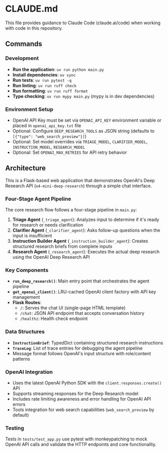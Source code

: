 # CLAUDE.md

This file provides guidance to Claude Code (claude.ai/code) when working with code in this repository.

## Commands

### Development
- **Run the application**: `uv run python main.py`
- **Install dependencies**: `uv sync`
- **Run tests**: `uv run pytest -q`
- **Run linting**: `uv run ruff check`
- **Run formatting**: `uv run ruff format`
- **Type checking**: `uv run mypy main.py` (mypy is in dev dependencies)

### Environment Setup
- OpenAI API Key must be set via `OPENAI_API_KEY` environment variable or placed in `openai_api_key.txt` file
- Optional: Configure `DEEP_RESEARCH_TOOLS` as JSON string (defaults to `[{"type": "web_search_preview"}]`)
- Optional: Set model overrides via `TRIAGE_MODEL`, `CLARIFIER_MODEL`, `INSTRUCTION_MODEL`, `RESEARCH_MODEL`
- Optional: Set `OPENAI_MAX_RETRIES` for API retry behavior

## Architecture

This is a Flask-based web application that demonstrates OpenAI's Deep Research API (`o4-mini-deep-research`) through a simple chat interface.

### Four-Stage Agent Pipeline
The core research flow follows a four-stage pipeline in `main.py`:
1. **Triage Agent** (`_triage_agent`): Analyzes input to determine if it's ready for research or needs clarification
2. **Clarifier Agent** (`_clarifier_agent`): Asks follow-up questions when the input is insufficient
3. **Instruction Builder Agent** (`_instruction_builder_agent`): Creates structured research briefs from complete inputs
4. **Research Agent** (`_research_agent`): Executes the actual deep research using the OpenAI Deep Research API

### Key Components
- **`run_deep_research()`**: Main entry point that orchestrates the agent pipeline
- **`get_openai_client()`**: LRU-cached OpenAI client factory with API key management
- **Flask Routes**:
  - `/`: Serves the chat UI (single-page HTML template)
  - `/chat`: JSON API endpoint that accepts conversation history
  - `/healthz`: Health check endpoint

### Data Structures
- **`InstructionBrief`**: TypedDict containing structured research instructions
- **`TraceLog`**: List of trace entries for debugging the agent pipeline
- Message format follows OpenAI's input structure with role/content patterns

### OpenAI Integration
- Uses the latest OpenAI Python SDK with the `client.responses.create()` API
- Supports streaming responses for the Deep Research model
- Includes rate limiting awareness and error handling for OpenAI API errors
- Tools integration for web search capabilities (`web_search_preview` by default)

### Testing
Tests in `tests/test_app.py` use pytest with monkeypatching to mock OpenAI API calls and validate the HTTP endpoints and core functionality.